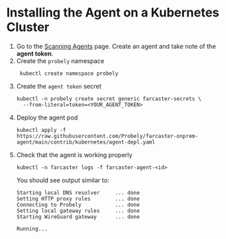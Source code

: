 # Installing the Agent on a Kubernetes Cluster

1. Go to the [Scanning Agents](https://plus.probely.app/scanning-agents/) page.
   Create an agent and take note of the **agent token**.
2. Create the `probely` namespace
   ```shell
    kubectl create namespace probely
    ```
3. Create the `agent token` secret
   ```shell
   kubectl -n probely create secret generic farcaster-secrets \
     --from-literal=token=<YOUR_AGENT_TOKEN>
   ```
4. Deploy the agent pod
   ```shell
   kubectl apply -f https://raw.githubusercontent.com/Probely/farcaster-onprem-agent/main/contrib/kubernetes/agent-depl.yaml
   ```
5. Check that the agent is working properly
   ```shell
   kubectl -n farcaster logs -f farcaster-agent-<id>
   ```
   You should see output similar to:
   ```
   Starting local DNS resolver     ... done
   Setting HTTP proxy rules        ... done
   Connecting to Probely           ... done
   Setting local gateway rules     ... done
   Starting WireGuard gateway      ... done

   Running...
   ```
